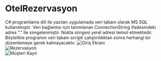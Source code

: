 # OtelRezervasyon
C# programlama dili ile yazılan uygulamada veri tabanı olarak MS SQL kullanılmıştır. Veri bağlantısı için tanımlanan ConnectionString ifadesindeki adres “.” İle simgelenmiştir. Nokta simgesi yerel adresi temsil etmektedir. Böylelikle programın veri tabanı scripti çalıştırıldıktan sonra herhangi bir düzenlemeye gerek kalmayacaktır.
![Giriş Ekranı](https://github.com/msensoy/OtelRezervasyon/blob/master/Resimler/1Giris.JPG) </br>
![Rezervasyon](https://github.com/msensoy/OtelRezervasyon/blob/master/Resimler/6RezervasyonRenkler.JPG) </br> 
![Müşteri Kayıt](https://github.com/msensoy/OtelRezervasyon/blob/master/Resimler/7Kayıt.JPG) </br>